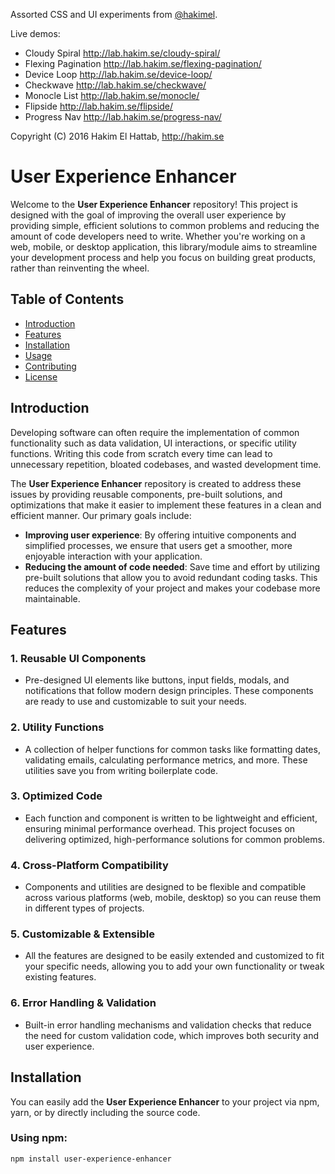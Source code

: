 Assorted CSS and UI experiments from [@hakimel](http://twitter.com/hakimel).

Live demos:
- Cloudy Spiral http://lab.hakim.se/cloudy-spiral/
- Flexing Pagination http://lab.hakim.se/flexing-pagination/
- Device Loop http://lab.hakim.se/device-loop/
- Checkwave http://lab.hakim.se/checkwave/
- Monocle List http://lab.hakim.se/monocle/
- Flipside http://lab.hakim.se/flipside/
- Progress Nav http://lab.hakim.se/progress-nav/

Copyright (C) 2016 Hakim El Hattab, http://hakim.se
# User Experience Enhancer

Welcome to the **User Experience Enhancer** repository! This project is designed with the goal of improving the overall user experience by providing simple, efficient solutions to common problems and reducing the amount of code developers need to write. Whether you're working on a web, mobile, or desktop application, this library/module aims to streamline your development process and help you focus on building great products, rather than reinventing the wheel.

## Table of Contents
- [Introduction](#introduction)
- [Features](#features)
- [Installation](#installation)
- [Usage](#usage)
- [Contributing](#contributing)
- [License](#license)

## Introduction

Developing software can often require the implementation of common functionality such as data validation, UI interactions, or specific utility functions. Writing this code from scratch every time can lead to unnecessary repetition, bloated codebases, and wasted development time.

The **User Experience Enhancer** repository is created to address these issues by providing reusable components, pre-built solutions, and optimizations that make it easier to implement these features in a clean and efficient manner. Our primary goals include:

- **Improving user experience**: By offering intuitive components and simplified processes, we ensure that users get a smoother, more enjoyable interaction with your application.
- **Reducing the amount of code needed**: Save time and effort by utilizing pre-built solutions that allow you to avoid redundant coding tasks. This reduces the complexity of your project and makes your codebase more maintainable.

## Features

### 1. **Reusable UI Components**
   - Pre-designed UI elements like buttons, input fields, modals, and notifications that follow modern design principles. These components are ready to use and customizable to suit your needs.

### 2. **Utility Functions**
   - A collection of helper functions for common tasks like formatting dates, validating emails, calculating performance metrics, and more. These utilities save you from writing boilerplate code.

### 3. **Optimized Code**
   - Each function and component is written to be lightweight and efficient, ensuring minimal performance overhead. This project focuses on delivering optimized, high-performance solutions for common problems.

### 4. **Cross-Platform Compatibility**
   - Components and utilities are designed to be flexible and compatible across various platforms (web, mobile, desktop) so you can reuse them in different types of projects.

### 5. **Customizable & Extensible**
   - All the features are designed to be easily extended and customized to fit your specific needs, allowing you to add your own functionality or tweak existing features.

### 6. **Error Handling & Validation**
   - Built-in error handling mechanisms and validation checks that reduce the need for custom validation code, which improves both security and user experience.

## Installation

You can easily add the **User Experience Enhancer** to your project via npm, yarn, or by directly including the source code.

### Using npm:
```bash
npm install user-experience-enhancer
